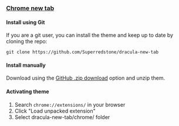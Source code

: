 ### [Chrome new tab](https://github.com/Superredstone/dracula-new-tab)

#### Install using Git

If you are a git user, you can install the theme and keep up to date by cloning the repo:

    git clone https://github.com/Superredstone/dracula-new-tab

#### Install manually

Download using the [GitHub .zip download](https://github.com/Superredstone/dracula-new-tab/archive/master.zip) option and unzip them.

#### Activating theme

1. Search `chrome://extensions/` in your browser
2. Click "Load unpacked extension"
3. Select dracula-new-tab/chrome/ folder
